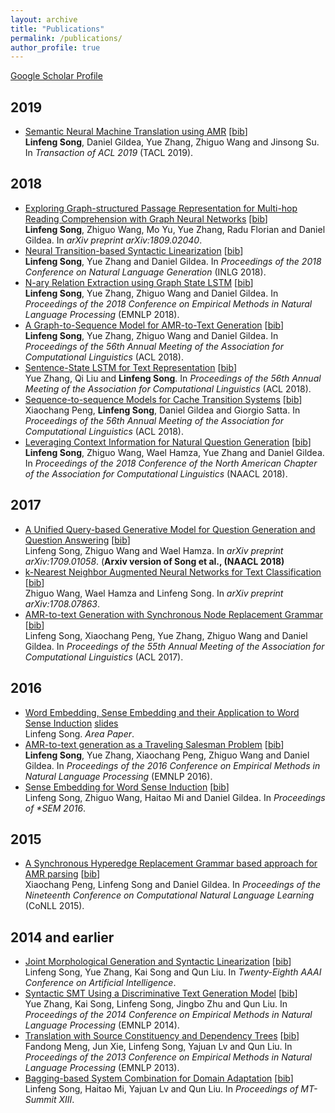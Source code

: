 ```yaml
---
layout: archive
title: "Publications"
permalink: /publications/
author_profile: true
---
```


[Google Scholar Profile](https://scholar.google.com/citations?user=yWZdmLYAAAAJ&hl=en)

## 2019

* [Semantic Neural Machine Translation using AMR](https://arxiv.org/abs/1902.07282) \[[bib](https://www.aclweb.org/anthology/papers/Q/Q19/Q19-1002.bib)\] <br>
<b>Linfeng Song</b>, Daniel Gildea, Yue Zhang, Zhiguo Wang and Jinsong Su. 
In <i>Transaction of ACL 2019</i> (TACL 2019).

## 2018

* [Exploring Graph-structured Passage Representation for Multi-hop Reading Comprehension with Graph Neural Networks](https://arxiv.org/abs/1809.02040) \[[bib](https://scholar.googleusercontent.com/scholar.bib?q=info:DuAA2YllzmsJ:scholar.google.com/&output=citation&scisdr=CgXjdayXEPy2rQiRrlk:AAGBfm0AAAAAXO6UtlmuWgws8cn5qM1iVjWKNQP_T_92&scisig=AAGBfm0AAAAAXO6Uth90ScLVnYbKx5XHp32abVYkSOeJ&scisf=4&ct=citation&cd=-1&hl=en)\] <br>
<b>Linfeng Song</b>, Zhiguo Wang, Mo Yu, Yue Zhang, Radu Florian and Daniel Gildea.
In <i>arXiv preprint arXiv:1809.02040</i>.
* [Neural Transition-based Syntactic Linearization](https://arxiv.org/abs/1810.09609) \[[bib](https://scholar.googleusercontent.com/scholar.bib?q=info:Tu0gE5HhypYJ:scholar.google.com/&output=citation&scisdr=CgXjdayXEPy2rQiQVbQ:AAGBfm0AAAAAXO6VTbQnEp2yHPgp4aGwpo-KIlGbDdIo&scisig=AAGBfm0AAAAAXO6VTbJVZ6S6R0BhYIPkmHzMd-_eEWDn&scisf=4&ct=citation&cd=-1&hl=en&scfhb=1)\] <br>
<b>Linfeng Song</b>, Yue Zhang and Daniel Gildea.
In <i>Proceedings of the 2018 Conference on Natural Language Generation</i> (INLG 2018).
* [N-ary Relation Extraction using Graph State LSTM](https://arxiv.org/abs/1808.09101) \[[bib](https://scholar.googleusercontent.com/scholar.bib?q=info:ucB7bdDquRIJ:scholar.google.com/&output=citation&scisdr=CgXjdayXEPy2rQiQlkk:AAGBfm0AAAAAXO6VjknINsVx58uqL2v-oidLznHRhY2T&scisig=AAGBfm0AAAAAXO6Vji-IEb9dLQwmvxMeq2jBac0f_qJi&scisf=4&ct=citation&cd=-1&hl=en&scfhb=1)\] <br>
<b>Linfeng Song</b>, Yue Zhang, Zhiguo Wang and Daniel Gildea.
In <i>Proceedings of the 2018 Conference on Empirical Methods in Natural Language Processing</i> (EMNLP 2018).
* [A Graph-to-Sequence Model for AMR-to-Text Generation](https://arxiv.org/abs/1805.02473) \[[bib](https://scholar.googleusercontent.com/scholar.bib?q=info:_DcLI2orXFQJ:scholar.google.com/&output=citation&scisdr=CgXjdayXEPy2rQiTEYs:AAGBfm0AAAAAXO6WCYti45NIjUHoFqebCU7EBPpzdLwy&scisig=AAGBfm0AAAAAXO6WCRo4QuxjPCShRwD6B2m2IxJKENOJ&scisf=4&ct=citation&cd=-1&hl=en&scfhb=1)\] <br>
<b>Linfeng Song</b>, Yue Zhang, Zhiguo Wang and Daniel Gildea.
In <i>Proceedings of the 56th Annual Meeting of the Association for Computational Linguistics</i> (ACL 2018).
* [Sentence-State LSTM for Text Representation](https://arxiv.org/abs/1805.02474) \[[bib](https://scholar.googleusercontent.com/scholar.bib?q=info:jfWoOOOxnYsJ:scholar.google.com/&output=citation&scisdr=CgXjdayXEPy2rQiTs1E:AAGBfm0AAAAAXO6Wq1HwmiEhLwaVJCILSnhSc9ltE6Td&scisig=AAGBfm0AAAAAXO6Wq7W1L9RhusXIOfdBCOakqG3uUnqb&scisf=4&ct=citation&cd=-1&hl=en&scfhb=1)\] <br>
Yue Zhang, Qi Liu and <b>Linfeng Song</b>.
In <i>Proceedings of the 56th Annual Meeting of the Association for Computational Linguistics</i> (ACL 2018).
* [Sequence-to-sequence Models for Cache Transition Systems](https://www.aclweb.org/anthology/P18-1171) \[[bib](https://scholar.googleusercontent.com/scholar.bib?q=info:K_wLacsa11YJ:scholar.google.com/&output=citation&scisdr=CgXjdayXEPy2rQiT-Jc:AAGBfm0AAAAAXO6W4JcVLohxnfl_AQgZCNLvmR_jtWWx&scisig=AAGBfm0AAAAAXO6W4BiUmbc03E4Y48l2E8iRu9-V5RLK&scisf=4&ct=citation&cd=-1&hl=en&scfhb=1)\] <br>
Xiaochang Peng, <b>Linfeng Song</b>, Daniel Gildea and Giorgio Satta.
In <i>Proceedings of the 56th Annual Meeting of the Association for Computational Linguistics</i> (ACL 2018).
* [Leveraging Context Information for Natural Question Generation](https://www.aclweb.org/anthology/N18-2090) \[[bib](https://scholar.googleusercontent.com/scholar.bib?q=info:84ZYbfvjyv0J:scholar.google.com/&output=citation&scisdr=CgXjdayXEPy2rQiSXNs:AAGBfm0AAAAAXO6XRNv9V8uldQsugYK78MUuzWPAx_EP&scisig=AAGBfm0AAAAAXO6XRLPFFkstfUaL7rgwyrF0gRtvOLi1&scisf=4&ct=citation&cd=-1&hl=en&scfhb=1)\] <br>
<b>Linfeng Song</b>, Zhiguo Wang, Wael Hamza, Yue Zhang and Daniel Gildea.
In <i>Proceedings of the 2018 Conference of the North American Chapter of the Association for Computational Linguistics</i> (NAACL 2018).

## 2017

* [A Unified Query-based Generative Model for Question Generation and Question Answering](https://arxiv.org/abs/1709.01058) \[[bib](https://scholar.googleusercontent.com/scholar.bib?q=info:xWsVooSlwDUJ:scholar.google.com/&output=citation&scisdr=CgXjdayXEPy2rQiSbvA:AAGBfm0AAAAAXO6XdvBRRno2ZRlr6LsGS92xd3OZuPwQ&scisig=AAGBfm0AAAAAXO6XdiUyXCKcMtYLKomlappGM2HZQ2Iu&scisf=4&ct=citation&cd=-1&hl=en&scfhb=1)\] <br>
Linfeng Song, Zhiguo Wang and Wael Hamza.
In <i>arXiv preprint arXiv:1709.01058</i>. (<b>Arxiv version of Song et al., (NAACL 2018)</b>
* [k-Nearest Neighbor Augmented Neural Networks for Text Classification](https://arxiv.org/abs/1708.07863) \[[bib](https://scholar.googleusercontent.com/scholar.bib?q=info:Vo-SBAMptCcJ:scholar.google.com/&output=citation&scisdr=CgXjdayXEPy2rQiSv8o:AAGBfm0AAAAAXO6Xp8pYsNHevucDnY5kGa8-Ugv7Unfo&scisig=AAGBfm0AAAAAXO6XpwwnfQKm2z_uN6HuJSygb4uilyO-&scisf=4&ct=citation&cd=-1&hl=en)\] <br>
Zhiguo Wang, Wael Hamza and Linfeng Song.
In <i>arXiv preprint arXiv:1708.07863</i>.
* [AMR-to-text Generation with Synchronous Node Replacement Grammar](https://arxiv.org/abs/1702.00500) \[[bib](https://scholar.googleusercontent.com/scholar.bib?q=info:Q7URgUZ7_08J:scholar.google.com/&output=citation&scisdr=CgXjdayXEPy2rQiS65o:AAGBfm0AAAAAXO6X85q867GdvzB7Wj9Bq1CA2lselhAZ&scisig=AAGBfm0AAAAAXO6X8yDAA4DjhGyPRclurzRvxgn_dLPb&scisf=4&ct=citation&cd=-1&hl=en&scfhb=1)\] <br>
Linfeng Song, Xiaochang Peng, Yue Zhang, Zhiguo Wang and Daniel Gildea.
In <i>Proceedings of the 55th Annual Meeting of the Association for Computational Linguistics</i> (ACL 2017).

## 2016

* [Word Embedding, Sense Embedding and their Application to Word Sense Induction](https://www.cs.rochester.edu/~lsong10/papers/area.pdf) [slides](https://www.cs.rochester.edu/~lsong10/papers/area_pres.pdf) <br>
Linfeng Song. <i>Area Paper</i>.
* [AMR-to-text generation as a Traveling Salesman Problem](https://arxiv.org/abs/1609.07451) \[[bib](https://scholar.googleusercontent.com/scholar.bib?q=info:lE1SUYLeRIMJ:scholar.google.com/&output=citation&scisdr=CgXjdayXEPy2rQica2Y:AAGBfm0AAAAAXO6Zc2ZicOMRTWMpRlA1REdRfzXZImbk&scisig=AAGBfm0AAAAAXO6Zc05EoYOShg_U9cEyhpR3hcGAziAN&scisf=4&ct=citation&cd=-1&hl=en&scfhb=1)\] <br>
<b>Linfeng Song</b>, Yue Zhang, Xiaochang Peng, Zhiguo Wang and Daniel Gildea.
In <i>Proceedings of the 2016 Conference on Empirical Methods in Natural Language Processing</i> (EMNLP 2016).
* [Sense Embedding for Word Sense Induction](https://arxiv.org/abs/1606.05409) \[[bib](https://scholar.googleusercontent.com/scholar.bib?q=info:OLszhGjjdooJ:scholar.google.com/&output=citation&scisdr=CgXjdayXEPy2rQifE3o:AAGBfm0AAAAAXO6aC3ouk9ICT6opvryMTzZFU4euauYV&scisig=AAGBfm0AAAAAXO6aCyweqUhOBo6fe6staVYcoDRNYFp9&scisf=4&ct=citation&cd=-1&hl=en&scfhb=1)\] <br>
Linfeng Song, Zhiguo Wang, Haitao Mi and Daniel Gildea.
In <i>Proceedings of *SEM 2016</i>.

## 2015

* [A Synchronous Hyperedge Replacement Grammar based approach for AMR parsing](https://www.aclweb.org/anthology/K15-1004) \[[bib](https://scholar.googleusercontent.com/scholar.bib?q=info:7f6en5p2u0MJ:scholar.google.com/&output=citation&scisdr=CgXjdayXEPy2rQifKZQ:AAGBfm0AAAAAXO6aMZR1oZwefSsXASzDtp__zA33Qa7M&scisig=AAGBfm0AAAAAXO6aMQql0YZU0RAqCR7EzlTVRlazVjvV&scisf=4&ct=citation&cd=-1&hl=en)\] <br>
Xiaochang Peng, Linfeng Song and Daniel Gildea.
In <i>Proceedings of the Nineteenth Conference on Computational Natural Language Learning</i> (CoNLL 2015).

## 2014 and earlier

* [Joint Morphological Generation and Syntactic Linearization](https://www.aaai.org/ocs/index.php/AAAI/AAAI14/paper/download/8214/8603) \[[bib](https://scholar.googleusercontent.com/scholar.bib?q=info:wkXl8-P2VZ4J:scholar.google.com/&output=citation&scisdr=CgXjdayXEPy2rQifZSE:AAGBfm0AAAAAXO6afSEUUlCSmGpSov2He37wqJxAGjK0&scisig=AAGBfm0AAAAAXO6afQSP6mol5NTZaP9ZduZWWifj3G_n&scisf=4&ct=citation&cd=-1&hl=en)\] <br>
Linfeng Song, Yue Zhang, Kai Song and Qun Liu. 
In <i>Twenty-Eighth AAAI Conference on Artificial Intelligence</i>.
* [Syntactic SMT Using a Discriminative Text Generation Model](https://www.aclweb.org/anthology/D14-1021) \[[bib](https://scholar.googleusercontent.com/scholar.bib?q=info:eybcFZ-O-rUJ:scholar.google.com/&output=citation&scisdr=CgXjdayXEPy2rQifuVM:AAGBfm0AAAAAXO6aoVOlIIPWovdvFAQ3ZKnpD1sX3u44&scisig=AAGBfm0AAAAAXO6aoRsXVVMGSktK0Uc4ZRtmoVGM0b5u&scisf=4&ct=citation&cd=-1&hl=en)\] <br>
Yue Zhang, Kai Song, Linfeng Song, Jingbo Zhu and Qun Liu.
In <i>Proceedings of the 2014 Conference on Empirical Methods in Natural Language Processing</i> (EMNLP 2014).
* [Translation with Source Constituency and Dependency Trees](https://www.aclweb.org/anthology/D13-1108) \[[bib](https://scholar.googleusercontent.com/scholar.bib?q=info:Yk-ZIeX1fwQJ:scholar.google.com/&output=citation&scisdr=CgXjdayXEPy2rQifyH8:AAGBfm0AAAAAXO6a0H_3kIkHzY4WHUiT41HW3ZUwHied&scisig=AAGBfm0AAAAAXO6a0AGFp5d9shHU3BjCHX-W--i1Fcca&scisf=4&ct=citation&cd=-1&hl=en)\] <br>
Fandong Meng, Jun Xie, Linfeng Song, Yajuan Lv and Qun Liu.
In <i>Proceedings of the 2013 Conference on Empirical Methods in Natural Language Processing</i> (EMNLP 2013).
* [Bagging-based System Combination for Domain Adaptation](http://www.mt-archive.info/10/MTS-2011-Song.pdf) \[[bib](https://scholar.googleusercontent.com/scholar.bib?q=info:qVA0l1hES1cJ:scholar.google.com/&output=citation&scisdr=CgXjdayXEPy2rQieHhk:AAGBfm0AAAAAXO6bBhlMbiQrt2xAqxdr9SQvED-7LClP&scisig=AAGBfm0AAAAAXO6bBiGwqhxRvFYojUlWfRefnv7Pvftw&scisf=4&ct=citation&cd=-1&hl=en)\] <br>
Linfeng Song, Haitao Mi, Yajuan Lv and Qun Liu.
In <i>Proceedings of MT-Summit XIII</i>.
